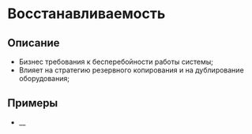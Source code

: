 
# Восстанавливаемость
## Описание
- Бизнес требования к бесперебойности работы системы;
- Влияет на стратегию резервного копирования и на дублирование оборудования;
## Примеры
- __